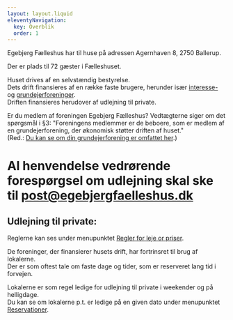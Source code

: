 ```yaml
---
layout: layout.liquid
eleventyNavigation:
  key: Overblik
  order: 1
---
```


Egebjerg Fælleshus har til huse på adressen Agernhaven 8, 2750 Ballerup.

Der er plads til 72 gæster i Fælleshuset.

Huset drives af en selvstændig bestyrelse.  
Dets drift finansieres af en række faste brugere, herunder især [interesse-](/interesseforeninger) og [grundejerforeninger](/grundejerforeninger).  
Driften finansieres herudover af udlejning til private.  

Er du medlem af foreningen Egebjerg Fælleshus? Vedtægterne siger om det spørgsmål i §3: "Foreningens medlemmer er de beboere, som er medlem af en grundejerforening, der økonomisk støtter driften af huset."  
(Red.: [Du kan se om din grundejerforening er omfattet her](/grundejerforeninger).)

# Al henvendelse vedrørende forespørgsel om udlejning skal ske til [post@egebjergfaelleshus.dk](mailto:post@egebjergfaelleshus.dk)

## Udlejning til private: ##

Reglerne kan ses under menupunktet [Regler for leje or priser](/regler).

De foreninger, der finansierer husets drift, har fortrinsret til brug af lokalerne.  
Der er som oftest tale om faste dage og tider, som er reserveret lang tid i forvejen.

Lokalerne er som regel ledige for udlejning til private i weekender og på helligdage.  
Du kan se om lokalerne p.t. er ledige på en given dato under menupunktet [Reservationer](/reservationer).  
